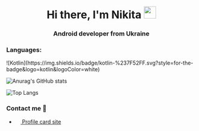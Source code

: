 <h1 align="center"> Hi there, I'm Nikita</a> 
<img src="https://github.com/blackcater/blackcater/raw/main/images/Hi.gif" height="32"/></h1>
<h3 align="center">Android developer from Ukraine</h3>

<h3 align="left">Languages:</h3>
![Kotlin](https://img.shields.io/badge/kotlin-%237F52FF.svg?style=for-the-badge&logo=kotlin&logoColor=white)

![Anurag's GitHub stats](https://github-readme-stats.vercel.app/api?username=sliderzxc&show_icons=true&theme=radical)

![Top Langs](https://github-readme-stats.vercel.app/api/top-langs/?username=sliderzxc&theme=radical&layout=compact&langs_count=10)


### Contact me 🔗

- <a href="https://vadymhrynyk.netlify.app"><img src="https://icon-library.com/images/website-icon-transparent/website-icon-transparent-26.jpg" width=14 height=14 /> Profile card site</a>
